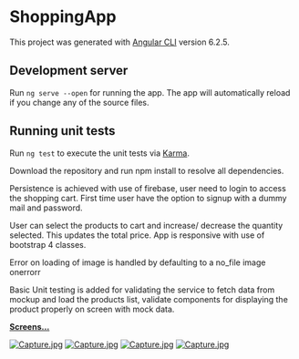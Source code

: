 # ShoppingApp

This project was generated with [Angular CLI](https://github.com/angular/angular-cli) version 6.2.5.

## Development server

Run `ng serve --open` for running the app. The app will automatically reload if you change any of the source files.

## Running unit tests

Run `ng test` to execute the unit tests via [Karma](https://karma-runner.github.io).


Download the repository and run npm install to resolve all dependencies.

Persistence is achieved with use of firebase, user need to login to access the shopping cart. First time user have the option to signup with a dummy mail and password. 

User can select the products to cart and increase/ decrease the quantity selected. This updates the total price.
App is responsive with use of bootstrap 4 classes.

Error on loading of image is handled by defaulting to a no_file image onerrorr

Basic Unit testing is added for validating the service to fetch data from mockup and load the products list, validate components for displaying the product properly on screen with mock data.

<b><u>Screens...</u></b>

[![Capture.jpg](https://i.postimg.cc/BnDBRh75/Signin.jpg)](https://postimg.cc/0MGF8N07)
[![Capture.jpg](https://i.postimg.cc/Prz6SWKF/product-page.jpg)](https://postimg.cc/0MGF8N07)
[![Capture.jpg](https://i.postimg.cc/m2PwyZQ5/mobile-page.jpg)](https://postimg.cc/0MGF8N07)
[![Capture.jpg](https://i.postimg.cc/02qWGWGw/cart-page.jpg)](https://postimg.cc/0MGF8N07)
